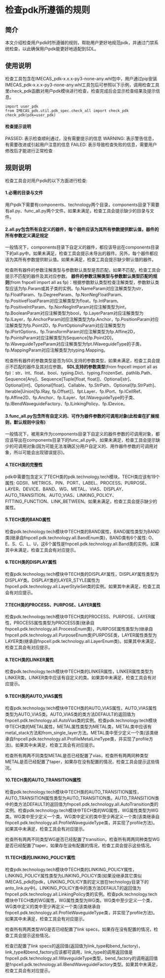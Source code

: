 # 检查pdk所遵循的规则

## 简介
本文介绍检查用户pdk时所遵循的规则，帮助用户更好地规范pdk，并通过门禁系统检查，以此确保用户pdk能更好地适配到SDL。

## 使用说明
检查工具包含在IMECAS_pdk-x.x.x-py3-none-any.whl包中，用户通过pip安装IMECAS_pdk-x.x.x-py3-none-any.whl工具包后可参照以下示例，调用检查工具里check_pdk函数对用户pdk模块进行检查，检查完成后会显示检查结果及提示信息。

```
import user_pdk
from IMECAS_pdk.util.pdk_spec.check_all import check_pdk
check_pdk(pdk=user_pdk)
```

#### 检查提示说明
PASSED: 表示检查顺利通过，没有需要提示的信息
WARNING: 表示警告信息，有需要改进或引起用户注意的信息
FAILED: 表示导致检查失败的信息，需要用户修改后才能进行正常检查

## 规则说明
检查工具会对用户pdk的以下方面进行检查:

#### 1.必需的目录与文件
用户pdk下需要有components、technology两个目录，components目录下需要有all.py、func_all.py两个文件。如果未满足，检查工具会提示缺少的目录与文件。

#### 2.all.py包含所有自定义的器件，每个器件应该为其所有参数提供默认值，器件的所有参数定义满足规定
一般情况下，components目录下自定义的器件，都应该导出在components目录下的all.py中。如果未满足，检查工具会提示未导出的器件。另外，每个器件都应该为其所有参数提供默认值。如果未满足，检查工具会提示缺少默认值的器件。

检查所有器件的参数注解类型与参数默认类型是否匹配，如果不匹配，检查工具会提示不匹配的器件及其对应参数。
**器件的参数注解类型与参数默认类型匹配的规则**(from fnpcell import all as fp)：根据参数默认类型检查注解类型，参数默认类型应该为fp.Param或其子类的实例。fp.NameParam对应注解类型为str，fp.FloatParam、fp.DegreeParam、fp.NonNegFloatParam、fp.PositiveFloatParam对应注解类型为float，fp.IntParam、fp.PositiveIntParam、fp.NonNegIntParam对应注解类型为int，fp.BooleanParam对应注解类型为bool，fp.LayerParam对应注解类型为fp.ILayer，fp.AnchorParam对应注解类型为fp.Anchor，fp.PositionParam对应注解类型为fp.Point2D，fp.PortOptionsParam对应注解类型为fp.IPortOptions，fp.TransformParam对应注解类型为fp.Affine2D，fp.PointsParam对应注解类型为Sequence[fp.Point2D]，fp.WaveguideTypeParam对应注解类型为fpt.IWaveguideType的子类，fp.MappingParam对应注解类型为typing.Mapping。

检查所有器件的参数类型是否为SDL支持的参数类型，如果未满足，检查工具会提示不匹配的器件及其对应参数。
**SDL支持的参数类型**(from fnpcell import all as fp)：str、int、float、bool、typing.Dict、typing.FrozenSet、pathlib.Path、Sequence[Any]、Sequence[Tuple[float, float]]、Optional[str]、Optional[int]、Optional[float]、Callable、fp.StrPath、Optional[fp.StrPath]、Iterable[Union[fp.IRay, fp.Offset]]、fpt.Layer、fp.IPort、fp.ICellRef、fp.Affine2D、fp.Anchor、fp.ILayer、fpt.IWaveguideType的子类、fp.IBendWaveguideFactory、fp.ILinkingPolicy、fp.IDevice。

#### 3.func_all.py包含所有自定义的、可作为器件参数的可调用对象(此检查在扩展规则，默认规则中没有)
一般情况下，被用来作为components目录下自定义的器件参数的可调用对象，都应该导出在components目录下的func_all.py中。如果未满足，检查工具会提示缺少的可调用对象(因为可能无法准确区分用户自定义的、用作器件参数的可调用对象，所以可能会出现错误提示)。

#### 4.TECH类的完整性
pdk中需要包含定义了TECH类的pdk.technology.tech模块，TECH类应该有19个属性: GDSII、METRICS、PIN、PORT、LABEL、PROCESS、PURPOSE、LAYER、DEVICE、BAND、WG、METAL、VIAS、DISPLAY、AUTO_TRANSITION、AUTO_VIAS、LINKING_POLICY、FITTING_FUNCTION、LINK_BETWEEN。如果未满足，检查工具会提示缺少的属性。

#### 5.TECH类的BAND属性
检查pdk.technology.tech模块中TECH类的BAND属性，BAND属性类型为BAND类(继承自fnpcell.pdk.technology.all.BandEnum类)，BAND类有6个属性: O、E、S、C、L、U，这6个属性是fnpcell.pdk.technology.all.Band类的实例。如果其中未满足，检查工具会有对应提示。

#### 6.TECH类的DISPLAY属性
检查pdk.technology.tech模块中TECH类的DISPLAY属性，DISPLAY属性类型为DISPLAY类。DISPLAY类的LAYER_STYLE属性为fnpcell.pdk.technology.all.LayerStyleSet类的实例。如果其中未满足，检查工具会有对应提示。

#### 7.TECH类的PROCESS、PURPOSE、LAYER属性
检查pdk.technology.tech模块中TECH类的PROCESS、PURPOSE、LAYER属性，PROCESS属性类型为PROCESS类(继承自fnpcell.pdk.technology.all.ProcessEnum类)，PURPOSE属性类型为(继承自fnpcell.pdk.technology.all.PurposeEnum类)PURPOSE类，LAYER属性类型为LAYER类(继承自fnpcell.pdk.technology.all.LayerEnum类)。如果其中未满足，检查工具会有对应提示。

#### 8.TECH类的LINKER属性
检查pdk.technology.tech模块中TECH类的LINKER属性，LINKER属性类型为LINKER类，LINKER类中应该有自定义的类。如果其中未满足，检查工具会有对应提示。

#### 9.TECH类的AUTO_VIAS属性
检查pdk.technology.tech模块中TECH类的AUTO_VIAS属性，AUTO_VIAS属性类型为AUTO_VIAS类。AUTO_VIAS类的类方法DEFAULT的返回值为fnpcell.pdk.technology.all.AutoVias类的实例。检查pdk.technology.tech模块中TECH类的METAL属性，METAL属性类型为METAL类，METAL类中应该有metal_stack方法和from_single_layer方法。METAL类中至少定义一个类(该类继承自fnpcell.pdk.technology.all.ProfileMetalLineType类，并实现了profile方法)。如果其中未满足，检查工具会有对应提示。

检查所有两两不同类型METAL是否已经配置了vias，检查所有两两同种类型METAL是否已经配置了taper，如果存在没有配置的情况，检查工具会提示这些情况。

#### 10.TECH类的AUTO_TRANSITION属性
检查pdk.technology.tech模块中TECH类的AUTO_TRANSITION属性，AUTO_TRANSITION属性类型为AUTO_TRANSITION类。AUTO_TRANSITION类中的类方法DEFAULT的返回值为fnpcell.pdk.technology.all.AutoTransition类的实例。检查pdk.technology.tech模块中TECH类的WG属性，WG属性类型为WG类。WG类中至少定义一个类，WG类中定义的类中至少再定义一个类(该类继承自fnpcell.pdk.technology.all.ProfileWaveguideType类，并实现了profile方法)。如果其中未满足，检查工具会有对应提示。

检查所有两两不同类型WG是否已经配置了transition，检查所有两两同种类型WG是否已经配置了taper，如果存在没有配置的情况，检查工具会提示这些情况。

#### 11.TECH类的LINKING_POLICY属性
检查pdk.technology.tech模块中TECH类的LINKING_POLICY属性，LINKING_POLICY属性类型为LINKING_POLICY类(如果没继承其它类似IMECAS_pdk的pdk，LINKING_POLICY类的定义放在technology目录下的anto_link.py中)。LINKING_POLICY类中的类方法DEFAULT的返回值为fnpcell.pdk.technology.all.LinkingPolicy类的实例。检查pdk.technology.tech模块中TECH类的WG属性，WG属性类型为WG类。WG类中至少定义一个类，WG类中定义的类中至少再定义一个类(该类继承自fnpcell.pdk.technology.all.ProfileWaveguideType类，并实现了profile方法)。如果其中未满足，检查工具会有对应提示。

检查所有两两类型WG是否已经配置了link specs，如果存在没有配置的情况，检查工具会提示这些情况。

检查已配置了link specs的返回值(返回值为link_type和bend_factory)，link_type和bend_factory应该都可调用，link_type的调用返回值是fnpcell.pdk.technology.all.IWaveguideType类型，bend_factory的调用返回值是fnpcell.pdk.technology.all.IBendWaveguideFactory类型。如果其中未满足，检查工具会有对应提示。
